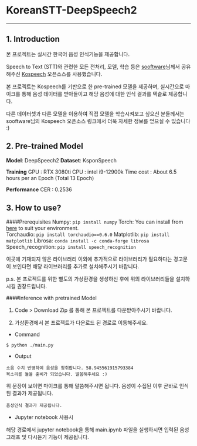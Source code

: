 # KoreanSTT-DeepSpeech2

---

## 1. Introduction

본 프로젝트는 실시간 한국어 음성 인식기능을 제공합니다.  

Speech to Text (STT)와 관련한 모든 전처리, 모델, 학습 등은 [sooftware](https://github.com/sooftware)님께서 공유해주신 [Kospeech](https://github.com/sooftware/kospeech) 오픈소스를 사용했습니다.

본 프로젝트는 Kospeech를 기반으로 한 pre-trained 모델을 제공하며, 실시간으로 마이크를 통해 음성 데이터를 받아들이고 해당 음성에 대한 인식 결과를 텍슽로 제공합니다.

다른 데이터셋과 다른 모델을 이용하여 직접 모델을 학습시켜보고 싶으신 분들께서는 sooftware님의 Kospeech 오픈소스 링크에서 더욱 자세한 정보를 얻으실 수 있습니다 :)

## 2. Pre-trained Model

**Model**: DeepSpeech2
**Dataset**: KsponSpeech

**Training**
GPU : RTX 3080ti
CPU : intel i9-12900k
Time cost : About 6.5 hours per an Epoch (Total 13 Epoch)

**Performance**
CER : 0.2536

## 3. How to use?

####Prerequisites
Numpy: ```pip install numpy```
Torch: You can install from [here](https://pytorch.org/get-started/locally/) to suit your environment.  
Torchaudio: ```pip install torchaudio==0.6.0```
Matplotlib: ```pip install matplotlib```
Librosa: ```conda install -c conda-forge librosa```
Speech_recognition: ```pip install speech_recognition```

이곳에 기재되지 않은 라이브러리 이외에 추가적으로 라이브러리가 필요하다는 경고문이 보인다면 해당 라이브러리를 추가로 설치해주시기 바랍니다.

p.s. 본 프로젝트를 위한 별도의 가상환경을 생성하신 후에 위의 라이브러리들을 설치하시길 권장드립니다.

####Inference with pretrained Model
1. Code > Download Zip 를 통해 본 프로젝트를 다운받아주시기 바랍니다.

2. 가상환경에서 본 프로젝트가 다운로드 된 경로로 이동해주세요.

* Command
```
$ python ./main.py
```

* Output
```
소음 수치 반영하여 음성을 청취합니다. 58.945561915793384
목소리를 들을 준비가 되었습니다. 말씀해주세요 :)
```  
위 문장이 보이면 마이크를 통해 말씀해주시면 됩니다.
음성이 수집된 이후 곧바로 인식된 결과가 제공됩니다.
```
음성인식 결과가 제공됩니다.
```

* Jupyter notebook 사용시

해당 경로에서 jupyter notebook을 통해 main.ipynb 파일을 실행하시면 입력된 음성 그래프 및 다시듣기 기능이 제공됩니다.
